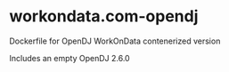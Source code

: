 # workondata.com-opendj
Dockerfile for OpenDJ WorkOnData contenerized version

Includes an empty OpenDJ 2.6.0
